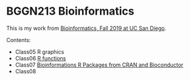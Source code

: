 # BGGN213 Bioinformatics

This is my work from [Bioinformatics, Fall 2019 at UC San Diego](https://bioboot.github.io/bggn213_F19/).

Contents:
- Class05 R graphics
- Class06 [R functions](https://github.com/rasbassil/BGGN213/blob/master/Learning_R_Lecture06/Lecture6Knit.md)
- Class07 [Bioinformations R Packages from CRAN and Bioconductor]()
- Class08 

